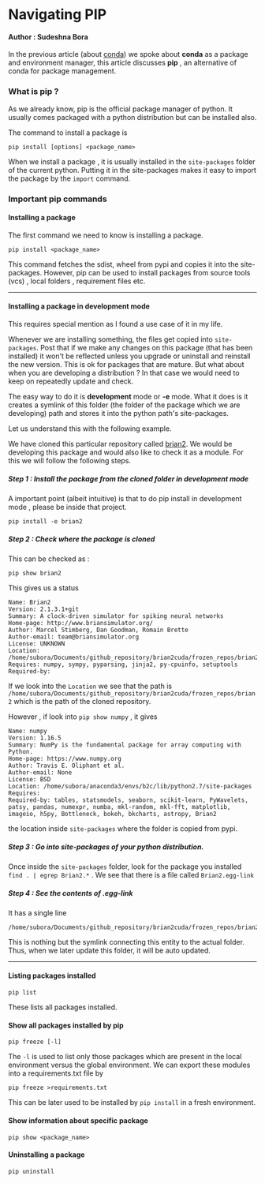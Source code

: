 # Navigating PIP 

#### Author : Sudeshna Bora 

In the previous article (about [conda](https://github.com/SudeshnaBora/Knowledge-Bucket/blob/main/Python/NavigatingConda.md)) we spoke about <b>conda</b> as a package 
and environment manager, this article discusses <b>pip</b> , an alternative of conda for package management. 

### What is pip ?

As we already know, pip is the official package manager of python. 
It usually comes packaged with a python distribution but can be installed also. 

The command to install a package is 

```
pip install [options] <package_name>
```

When we install a package , it is usually installed in the ```site-packages``` folder of the current python. 
Putting it in the site-packages makes it easy to import the package by the ```import``` command.


### Important pip commands

#### Installing a package

The first command we need to know is installing a package. 

```
pip install <package_name>
```
This command fetches the sdist, wheel from pypi and copies it into the site-packages. 
However, pip can be used to install packages from source tools (vcs) , local folders , requirement files etc. 

---

#### Installing a package in development mode

This requires special mention as I found a use case of it in my life.

Whenever we are installing something, the files get copied into ```site-packages```. 
Post that if we make any changes on this package (that has been installed) it won't be reflected unless you upgrade or uninstall and reinstall the new version.
This is ok for packages that are mature. 
But what about when you are developing a distribution ? 
In that case we would need to keep on repeatedly update and check. 

The easy way to do it is <b>development</b> mode or <b>-e</b> mode.
What it does is it creates a symlink of this folder (the folder of the package which we are developing) path and stores it into the python path's site-packages. 

Let us understand this with the following example. 

We have cloned this particular repository called [brian2](https://github.com/brian-team/brian2).
We would be developing this package and would also like to check it as a module. 
For this we will follow the following steps. 

##### Step 1 : Install the package from the cloned folder in development mode

A important point (albeit intuitive) is that to do pip install in development mode , please be inside that project. 
```
pip install -e brian2
```
##### Step 2 : Check where the package is cloned 

This can be checked as : 

```
pip show brian2
```
This gives us a status 

```
Name: Brian2
Version: 2.1.3.1+git
Summary: A clock-driven simulator for spiking neural networks
Home-page: http://www.briansimulator.org/
Author: Marcel Stimberg, Dan Goodman, Romain Brette
Author-email: team@briansimulator.org
License: UNKNOWN
Location: /home/subora/Documents/github_repository/brian2cuda/frozen_repos/brian2
Requires: numpy, sympy, pyparsing, jinja2, py-cpuinfo, setuptools
Required-by: 
```

If we look into the ```Location``` we see that the path is ```/home/subora/Documents/github_repository/brian2cuda/frozen_repos/brian2``` which is the path of
the cloned repository. 

However , if look into ```pip show numpy``` , it gives 

```
Name: numpy
Version: 1.16.5
Summary: NumPy is the fundamental package for array computing with Python.
Home-page: https://www.numpy.org
Author: Travis E. Oliphant et al.
Author-email: None
License: BSD
Location: /home/subora/anaconda3/envs/b2c/lib/python2.7/site-packages
Requires: 
Required-by: tables, statsmodels, seaborn, scikit-learn, PyWavelets, patsy, pandas, numexpr, numba, mkl-random, mkl-fft, matplotlib, imageio, h5py, Bottleneck, bokeh, bkcharts, astropy, Brian2

```
the location inside ```site-packages``` where the folder is copied from pypi. 

##### Step 3 : Go into site-packages of your python distribution.

Once inside the ```site-packages``` folder, look for the package you installed ```find . | egrep Brian2.*``` .
We see that there is a file called ```Brian2.egg-link```

##### Step 4 : See the contents of <module>.egg-link
  
It has a single line 

```
/home/subora/Documents/github_repository/brian2cuda/frozen_repos/brian2

```

This is nothing but the symlink connecting this entity to the actual folder.
Thus, when we later update this folder, it will be auto updated.

---

#### Listing packages installed 

```
pip list
```
These lists all packages installed. 

#### Show all packages installed by pip

```
pip freeze [-l]
```

The ```-l``` is used to list only those packages which are present in the local environment versus the global environment.
We can export these modules into a requirements.txt file by 

```
pip freeze >requirements.txt
```

This can be later used to be installed by ```pip install``` in a fresh environment.

#### Show information about specific package

```
pip show <package_name>
```

#### Uninstalling a package

```
pip uninstall
```

